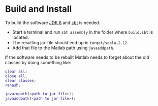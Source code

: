 # Build and Install

To build the software 
[JDK 8](https://adoptopenjdk.net/)
and [sbt](https://www.scala-sbt.org/) is needed. 
- Start a terminal and run `sbt assembly` in the
folder where `build.sbt` is located.
- The resulting jar-file should end up in `target/scala-2.12`.
- Add that file to the Matlab path using `javaaddpath`.

If the software needs to be rebuilt Matlab needs to forget about
the old classes by doing something like:

```Matlab
clear all;
close all;
clear classes;
rehash;

javarmpath(<path to jar-file>);
javaaddpath(<path to jar-file>);
```
